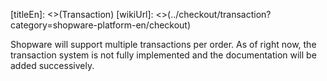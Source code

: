 [titleEn]: <>(Transaction)
[wikiUrl]: <>(../checkout/transaction?category=shopware-platform-en/checkout)

Shopware will support multiple transactions per order. As of right now, 
the transaction system is not fully implemented and the documentation will be added successively.
